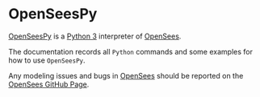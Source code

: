 # OpenSeesPy

[OpenSeesPy](https://openseespydoc.readthedocs.io/en/latest/) is 
a [Python 3](https://www.python.org/) interpreter
of [OpenSees](https://github.com/OpenSees/OpenSees).

The documentation records all `Python` commands and some
examples for how to use `OpenSeesPy`.

Any modeling issues and bugs in
[OpenSees](https://github.com/OpenSees/OpenSees)
should be reported on
the [OpenSees GitHub Page](https://github.com/OpenSees/OpenSees).
